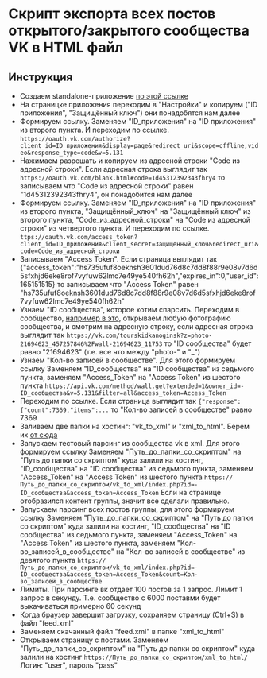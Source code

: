 # Скрипт экспорта всех постов открытого/закрытого сообщества VK в HTML файл
## Инструкция
* Создаем standalone-приложение [по этой ссылке](https://vk.com/editapp?act=create)
* На страницке приложения переходим в "Настройки" и копируем ("ID приложения", "Защищённый ключ") они понадобятся нам далее
* Формируем ссылку. Заменяем "ID_приложения" на "ID приложения" из второго пункта. И переходим по ссылке.
`https://oauth.vk.com/authorize?client_id=ID_приложения&display=page&redirect_uri&scope=offline,video&response_type=code&v=5.131`
* Нажимаем разрешать и копируем из адресной строки "Code из адресной строки". Если адресная строка выглядит так
`https://oauth.vk.com/blank.html#code=1d45312392343fhry4`
то записываем что "Code из адресной строки" равен "1d45312392343fhry4", он понадобится нам далее
* Формируем ссылку. Заменяем "ID_приложения" на "ID приложения" из второго пункта, "Защищённый_ключ" на "Защищённый ключ" из второго пункта, "Code_из_адресной_строки" на "Code из адресной строки" из четвертого пункта. И переходим по ссылке.  
`ttps://oauth.vk.com/access_token?client_id=ID_приложения&client_secret=Защищённый_ключ&redirect_uri&code=Code_из_адресной_строки`
* Записываем "Access Token". Если страница выглядит так
{"access_token":"hs735ufuf8oeknsh3601dud76d8c7dd8f88r9e08v7d6d5sfxhjd6eke8rof7vyfuw62lmc7e49ye540fh62h","expires_in":0,"user_id":165151515}
то записываем что "Access Token" равен "hs735ufuf8oeknsh3601dud76d8c7dd8f88r9e08v7d6d5sfxhjd6eke8rof7vyfuw62lmc7e49ye540fh62h"
* Узнаем "ID сообщества", которое хотим спарсить. Переходим в сообщество, [например в это](https://vk.com/tourskidkanoginsk), открываем любую фотографию сообщества, и смотрим на адресную строку, если адресная строка выглядит так
`https://vk.com/tourskidkanoginsk?z=photo-21694623_457257846%2Fwall-21694623_11753`
то "ID сообщества" будет равно "21694623" (т.е. все что между "photo-" и "_")
* Узнаем "Кол-во записей в сообществе". Для этого формируем ссылку
Заменяем "ID_сообщества" на "ID сообщества" из седьмого пункта, заменяем "Access_Token" на "Access Token" из шестого пункта
`https://api.vk.com/method/wall.get?extended=1&owner_id=-ID_сообщества&v=5.131&filter=all&access_token=Access_Token`
* Переходим по ссылке. Если страница выглядит так
`{"response":{"count":7369,"items":...`
то "Кол-во записей в сообществе" равно 7369
* Заливаем две папки на хостинг: "vk_to_xml" и "xml_to_html". Берем их [от сюда](https://github.com/nevstas/vk_to_html/archive/refs/heads/main.zip)
* Запускаем тестовый парсинг из сообщества vk в xml. Для этого формируем ссылку
Заменяем "Путь_до_папки_со_скриптом" на "Путь до папки со скриптом" куда залили на хостинг, "ID_сообщества" на "ID сообщества" из седьмого пункта, заменяем "Access_Token" на "Access Token" из шестого пункта 
`https://Путь_до_папки_со_скриптом/vk_to_xml/index.php?id=-ID_сообщества&access_token=Access_Token`
Если на странице отобразился контент группы, значит все сделали правильно.
* Запускаем парсинг всех постов группы, для этого формируем ссылку
Заменяем "Путь_до_папки_со_скриптом" на "Путь до папки со скриптом" куда залили на хостинг, "ID_сообщества" на "ID сообщества" из седьмого пункта, заменяем "Access_Token" на "Access Token" из шестого пункта, заменяем "Кол-во_записей_в_сообществе" на "Кол-во записей в сообществе" из девятого пункта
`https://Путь_до_папки_со_скриптом/vk_to_xml/index.php?id=-ID_сообщества&access_token=Access_Token&count=Кол-во_записей_в_сообществе`
* Лимиты. При парсинге вк отдает 100 постов за 1 запрос. Лимит 1 запрос в секунду. Т.е. сообщество с 6000 поставми будет выкачиваться примерно 60 секунд
* Когда браузер завершит загрузку, сохраняем страницу (Ctrl+S) в файл "feed.xml"
* Заменяем скачанный файл "feed.xml" в папке "xml_to_html"
* Открываем страницу с постами.
Заменяем "Путь_до_папки_со_скриптом" на "Путь до папки со скриптом" куда залили на хостинг
`https://Путь_до_папки_со_скриптом/xml_to_html/`
Логин: "user", пароль "pass"